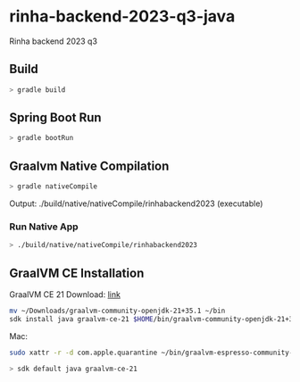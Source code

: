 # rinha-backend-2023-q3-java

Rinha backend 2023 q3

## Build

```bash
> gradle build
```

## Spring Boot Run

```bash
> gradle bootRun
```

## Graalvm Native Compilation

```bash
> gradle nativeCompile
```

Output: ./build/native/nativeCompile/rinhabackend2023 (executable)

### Run Native App

```bash
> ./build/native/nativeCompile/rinhabackend2023
```

## GraalVM CE Installation

GraalVM CE 21 Download: [link](https://github.com/graalvm/graalvm-ce-dev-builds/releases/tag/24.0.0-dev-20230907_0337)

```bash
mv ~/Downloads/graalvm-community-openjdk-21+35.1 ~/bin
sdk install java graalvm-ce-21 $HOME/bin/graalvm-community-openjdk-21+35.1/Contents/Home
```

Mac:
```bash
sudo xattr -r -d com.apple.quarantine ~/bin/graalvm-espresso-community-openjdk-21+35.1
```

```bash
> sdk default java graalvm-ce-21
```
